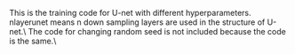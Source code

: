 This is the training code for U-net with different hyperparameters. nlayerunet means n down sampling layers are used in the structure of U-net.\\
The code for changing random seed is not included because the code is the same.\\

